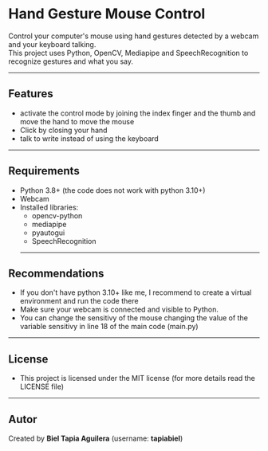 # Hand Gesture Mouse Control

Control your computer's mouse using hand gestures detected by a webcam and your keyboard talking.  
This project uses Python, OpenCV, Mediapipe and SpeechRecognition to recognize gestures and what you say.

---

## Features
- activate the control mode by joining the index finger and the thumb and move the hand to move the mouse
- Click by closing your hand
- talk to write instead of using the keyboard

---

## Requirements
- Python 3.8+ (the code does not work with python 3.10+)
- Webcam
- Installed libraries:
  - opencv-python
  - mediapipe
  - pyautogui
  - SpeechRecognition
  ---

## Recommendations
- If you don't have python 3.10+ like me, I recommend to create a virtual environment and run the code there
- Make sure your webcam is connected and visible to Python.
- You can change the sensitivy of the mouse changing the value of the variable sensitivy in line 18 of the main code (main.py)

---

## License
- This project is licensed under the MIT license (for more details read the LICENSE file)

---

## Autor
Created by **Biel Tapia Aguilera** (username: **tapiabiel**)
